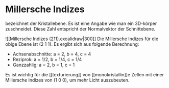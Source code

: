 # Millersche Indizes
bezeichnet der Kristallebene. Es ist eine Angabe wie man ein 3D-körper zuschneidet. Diese Zahl entspricht der Normalvektor der Schnittebene.

![[Millersche Indizes (211).excalidraw|300]]
Die Millersche Indizes für die obige Ebene ist (2 1 1). Es ergibt sich aus folgende Berechnung:
- Achsenabschnitte: a = 2, b = 4, c = 4
- Reziprok: a = 1/2, b = 1/4, c = 1/4
- Ganzzahlig: a = 2, b = 1, c = 1

Es ist wichtig für die [[texturierung]] von [[monokristallin]]e Zellen mit einer Millersche Indizes von (1 0 0), um mehr Licht auszubeuten.